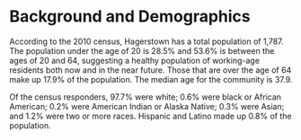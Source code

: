 # Background and Demographics

According to the 2010 census, Hagerstown has a total population of 1,787. The population under the age of 20 is 28.5% and 53.6% is between the ages of 20 and 64, suggesting a healthy population of working-age residents both now and in the near future. Those that are over the age of 64 make up 17.9% of the population.  The median age for the community is 37.9. 

Of the census responders, 97.7% were white; 0.6% were black or African American; 0.2% were American Indian or Alaska Native; 0.3% were Asian; and 1.2% were two or more races.  Hispanic and Latino made up 0.8% of the population. 

